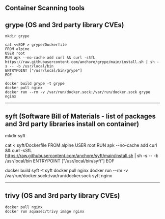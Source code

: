 Container Scanning tools
-----------------
grype (OS and 3rd party library CVEs)
-----------------
```
mkdir grype

cat <<EOF > grype/Dockerfile
FROM alpine
USER root
RUN apk --no-cache add curl && curl -sSfL https://raw.githubusercontent.com/anchore/grype/main/install.sh | sh -s -- -b /usr/local/bin
ENTRYPOINT ["/usr/local/bin/grype"]
EOF

docker build grype -t grype
docker pull nginx
docker run --rm -v /var/run/docker.sock:/var/run/docker.sock grype nginx
```
-----------------
syft (Software Bill of Materials - list of packages and 3rd party libraries install on container)
-----------------

mkdir syft

cat <<EOF > syft/Dockerfile
FROM alpine
USER root
RUN apk --no-cache add curl && curl -sSfL https://raw.githubusercontent.com/anchore/syft/main/install.sh | sh -s -- -b /usr/local/bin
ENTRYPOINT ["/usr/local/bin/syft"]
EOF

docker build syft -t syft
docker pull nginx
docker run --rm -v /var/run/docker.sock:/var/run/docker.sock syft nginx

-----------------
trivy (OS and 3rd party library CVEs)
-----------------
```
docker pull nginx
docker run aquasec/trivy image nginx
